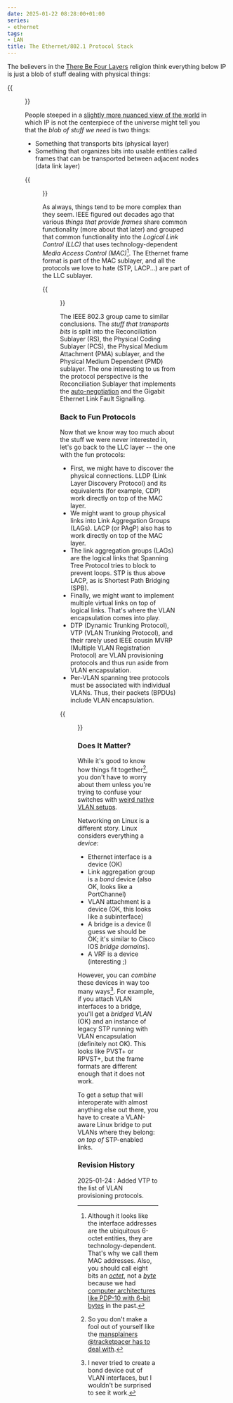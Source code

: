 ```yaml
---
date: 2025-01-22 08:28:00+01:00
series:
- ethernet
tags:
- LAN
title: The Ethernet/802.1 Protocol Stack
---
```

The believers in the [There Be Four Layers](https://blog.ipspace.net/2019/09/response-osi-model-is-lie/#2501) religion think everything below IP is just a blob of stuff dealing with physical things:

{{<figure src="/2025/01/eps-ip-view.png">}}

People steeped in a [slightly more nuanced view of the world](/2019/09/on-usability-of-osi-layered-networking/) in which IP is not the centerpiece of the universe might tell you that the *blob of stuff we need* is two things:
<!--more-->
* Something that transports bits (physical layer)
* Something that organizes bits into usable entities called frames that can be transported between adjacent nodes (data link layer)

{{<figure src="/2025/01/eps-osi-view.png">}}

As always, things tend to be more complex than they seem. IEEE figured out decades ago that various *things that provide frames* share common functionality (more about that later) and grouped that common functionality into the *Logical Link Control (LLC)* that uses technology-dependent *Media Access Control (MAC)*[^MACADDR]. The Ethernet frame format is part of the MAC sublayer, and all the protocols we love to hate (STP, LACP...) are part of the LLC sublayer.

[^MACADDR]: Although it looks like the interface addresses are the ubiquitous 6-octet entities, they are technology-dependent. That's why we call them MAC addresses. Also, you should call eight bits an *[octet](https://en.wikipedia.org/wiki/Octet_(computing))*, not a *[byte](https://en.wikipedia.org/wiki/Byte)* because we had [computer architectures like PDP-10 with 6-bit bytes](https://en.wikipedia.org/wiki/36-bit_computing) in the past.

{{<figure src="/2025/01/eps-llc-mac.png">}}

The IEEE 802.3 group came to similar conclusions. The *stuff that transports bits* is split into the Reconciliation Sublayer (RS), the Physical Coding Sublayer (PCS), the Physical Medium Attachment (PMA) sublayer, and the Physical Medium Dependent (PMD) sublayer. The one interesting to us from the protocol perspective is the Reconciliation Sublayer that implements the [auto-negotiation](https://en.wikipedia.org/wiki/Autonegotiation) and the Gigabit Ethernet Link Fault Signalling.

### Back to Fun Protocols

Now that we know way too much about the stuff we were never interested in, let's go back to the LLC layer -- the one with the fun protocols:

* First, we might have to discover the physical connections. LLDP (Link Layer Discovery Protocol) and its equivalents (for example, CDP) work directly on top of the MAC layer.
* We might want to group physical links into Link Aggregation Groups (LAGs). LACP (or PAgP) also has to work directly on top of the MAC layer.
* The link aggregation groups (LAGs) are the logical links that Spanning Tree Protocol tries to block to prevent loops. STP is thus above LACP, as is Shortest Path Bridging (SPB).
* Finally, we might want to implement multiple virtual links on top of logical links. That's where the VLAN encapsulation comes into play.
* DTP (Dynamic Trunking Protocol), VTP (VLAN Trunking Protocol), and their rarely used IEEE cousin MVRP (Multiple VLAN Registration Protocol) are VLAN provisioning protocols and thus run aside from VLAN encapsulation.
* Per-VLAN spanning tree protocols must be associated with individual VLANs. Thus, their packets (BPDUs) include VLAN encapsulation.

{{<figure src="/2025/01/eps-llc-protocols.png">}}

### Does It Matter?

While it's good to know how things fit together[^MFY], you don't have to worry about them unless you're trying to confuse your switches with [weird native VLAN setups](https://lostintransit.se/2024/07/16/encapsulation-of-pdus-on-trunk-ports/).

[^MFY]: So you don't make a fool out of yourself like the [mansplainers @tracketpacer has to deal with](https://x.com/tracketpacer/status/1874897546302341272).

Networking on Linux is a different story. Linux considers everything a *device*:

* Ethernet interface is a device (OK)
* Link aggregation group is a *bond* device (also OK, looks like a PortChannel)
* VLAN attachment is a device (OK, this looks like a subinterface)
* A bridge is a device (I guess we should be OK; it's similar to Cisco IOS *bridge domains*).
* A VRF is a device (interesting ;)

However, you can *combine* these devices in way too many ways[^BVL]. For example, if you attach VLAN interfaces to a bridge, you'll get a *bridged VLAN* (OK) and an instance of legacy STP running with VLAN encapsulation (definitely not OK). This looks like PVST+ or RPVST+, but the frame formats are different enough that it does not work.

To get a setup that will interoperate with almost anything else out there, you have to create a VLAN-aware Linux bridge to put VLANs where they belong: *on top of* STP-enabled links.

[^BVL]: I never tried to create a bond device out of VLAN interfaces, but I wouldn't be surprised to see it work.

### Revision History

2025-01-24
: Added VTP to the list of VLAN provisioning protocols.

